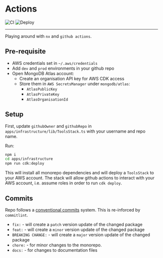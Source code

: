 # Actions

![CI](https://github.com/ashleyjtaylor/actions/actions/workflows/ci.yml/badge.svg)
![Deploy](https://github.com/ashleyjtaylor/actions/actions/workflows/deploy.yml/badge.svg)

---

Playing around with `nx` and `github actions`.

## Pre-requisite

- AWS credentials set in `~/.aws/credentials`
- Add `dev` and `prod` environments in your github repo
- Open MongoDB Atlas account:
  - Create an organisation API key for AWS CDK access
  - Store them in `AWS SecretsManager` under `mongodb/atlas`:
    - `AtlasPublicKey`
    - `AtlasPrivateKey`
    - `AtlasOrganisationId`

## Setup

First, update `githubOwner` and `githubRepo` in `apps/infrastructure/lib/ToolsStack.ts` with your username and repo name.

Run:

```bash
npm i
cd apps/infrastructure
npm run cdk:deploy
```

This will install all monorepo dependencies and will deploy a `ToolsStack` to your AWS account. The stack will allow github actions to interact with your AWS account, i.e. assume roles in order to run `cdk deploy`.

## Commits

Repo follows a [conventional commits](https://www.conventionalcommits.org/en/v1.0.0-beta.4/) system. This is re-inforced by `commitlint`.

- `fix:` - will create a `patch` version update of the changed package
- `feat:` - will create a `minor` version update of the changed package
- `BREAKING CHANGE:` - will create a `major` version update of the changed package
- `chore:` - for minor changes to the monorepo.
- `docs:` - for changes to documentation files
